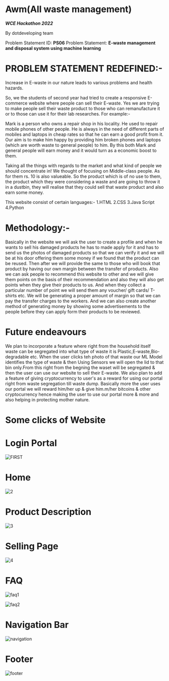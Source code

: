 # Awm(All waste management)


***WCE Hackathon 2022***

By dotdeveloping team

Problem Statement ID: **PS06**
Problem Statement:  **E-waste management and disposal system using machine learning**


# PROBLEM STATEMENT REDEFINED:-  

Increase in E-waste in our nature leads to various problems and health hazards.

So, we the students of second year had tried to create a responsive E-commerce website where people can sell their E-waste. Yes we are trying to make people sell their waste product to those who can remanufacture it or to those can use it for their lab researches. For example:-

Mark is a person who owns a repair shop in his locality. He used to repair mobile phones of other people. He is always in the need of different parts of mobiles and laptops in cheap rates so that he can earn a good profit from it. Our aim is to make him happy by providing him broken phones and laptops (which are worth waste to general people) to him. By this both Mark and general people will earn money and it would turn as a economic boost to them. 

Taking all the things with regards to the market and what kind of people we should concentrate in!  We thought of focusing on Middle-class people. As for them rs. 10 is also valueable. So the product which is of no use to them, the product which they were considering a waste and are going to throw it in a dustbin, they will realise that they could sell that waste product and also earn some money.


This website consist of certain languages:-
1.HTML
2.CSS
3.Java Script 
4.Python


# Methodology:-

Basically in the website we will ask the user to create a profile and when he wants to sell his damaged products he has to made apply for it and has to send us the photos of damaged products so that we can verify it and we will be at his door offering them some money if we found that the product can be reused. Then after we will provide the same to those who will book that product by having our own margin between the transfer of products. Also we can ask people to recommend this website to other and we will give them points on the basis of their recommendation and also they will also get points when they give their products to us. And when they collect a particular number of point we will send them any voucher/ gift cards/ T-shirts etc. We will be generating a proper amount of margin so that we can pay the transfer charges to the workers. And we can also create another method of generating money by showing some advertisements to the people before they can apply form their products to be reviewed.

# Future endeavours

We plan to incorporate a feature where right from the household itself waste can be segregated into what type of waste it is Plastic,E-waste,Bio-degradable etc.
When the user clicks teh photo of that waste our ML Model identifies the type of waste & then Using Sensors we will open the lid to that bin only.From this right from the begning the waset will be segregated & then the user can use our website to sell their E-waste. We also plan to add a feature of giving cryptocurrency to user's as a reward for using our portal right from waste segregation till waste dump. Basically more the user uses our portal we will reward him/her up & give him.m/her bitcoins & other cryptocurrency hence making the user to use our portal more & more and also helping in protecting mother nature.


# Some clicks of Website

# Login Portal
![FIRST](https://user-images.githubusercontent.com/85017987/174870497-1390ae16-d4c6-488a-b807-54a8caccbb20.png)

# Home
![2](https://user-images.githubusercontent.com/85017987/174870613-7999fc30-55b7-4ef1-9931-a004fad5d59b.png)


# Product Description
![3](https://user-images.githubusercontent.com/85017987/174870671-b2c9da04-6d09-47d1-8b54-5cc6115a60c6.png)


# Selling Page
![4](https://user-images.githubusercontent.com/85017987/174870720-d4d89bfc-51bf-4937-b797-32d8c66c5ad4.png)


# FAQ
![faq1](https://user-images.githubusercontent.com/85017987/174871325-e7bcb713-1e9f-430c-8207-d5ca557a116b.png)

![faq2](https://user-images.githubusercontent.com/85017987/174871360-b758f04b-8fae-4696-a923-63f6cb450570.png)


# Navigation Bar
![navigation](https://user-images.githubusercontent.com/85017987/174871696-46d9d173-5e9e-4067-b8be-b99bd577b0da.png)

# Footer
![footer](https://user-images.githubusercontent.com/85017987/174871737-8ab98c11-0af9-49e9-ba2e-f1c0b6051bda.png)












